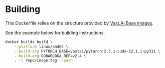 # Building

This Dockerfile relies on the structure provided by [Vast.Ai Base images](https://github.com/vast-ai/base-image).

See the example below for building instructions.

```bash
docker buildx build \
    --platform linux/amd64 \
    --build-arg PYTORCH_BASE=vastai/pytorch:2.5.1-cuda-12.1.1-py311 \
    --build-arg OOBABOOGA_REF=v2.4 \
    . -t repo/image:tag --push
```
